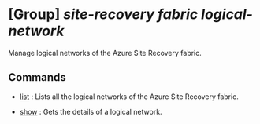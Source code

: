 # [Group] _site-recovery fabric logical-network_

Manage logical networks of the Azure Site Recovery fabric.

## Commands

- [list](/Commands/site-recovery/fabric/logical-network/_list.md)
: Lists all the logical networks of the Azure Site Recovery fabric.

- [show](/Commands/site-recovery/fabric/logical-network/_show.md)
: Gets the details of a logical network.
